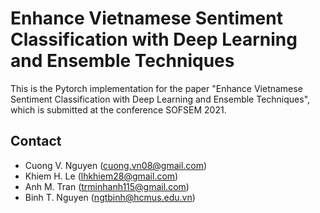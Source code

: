# Enhance Vietnamese Sentiment Classification with Deep Learning and Ensemble Techniques

This is the Pytorch implementation for the paper "Enhance Vietnamese Sentiment Classification with Deep Learning and Ensemble Techniques", which is submitted at the conference SOFSEM 2021.

## Contact

* Cuong V. Nguyen (cuong.vn08@gmail.com)
* Khiem H. Le (lhkhiem28@gmail.com)
* Anh M. Tran (trminhanh115@gmail.com)
* Binh T. Nguyen (ngtbinh@hcmus.edu.vn)
